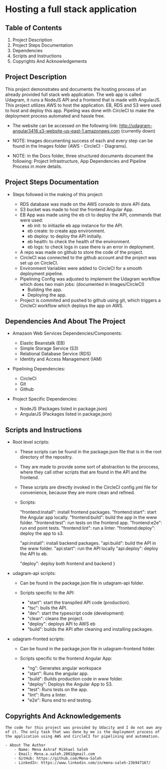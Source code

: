 # Hosting a full stack application

## Table of Contents

1. Project Description 
2. Project Steps Documentation
3. Dependencies
4. Scripts and Instructions
5. Copyrights And Acknowledgements

## Project Description 

This project demonstrates and documents the hosting process of an already provided full stack web application. The web app is called Udagram, it runs a NodeJS API and a frontend that is made with AngularJS. This project utilizes AWS to host the application. EB, RDS and S3 were used to host and deploy this app. Pipeling was done with CircleCI to make the deployment process automated and hassle free.

- The website can be accessed on the following link: http://udagram-angular3416.s3-website-us-east-1.amazonaws.com (currently down)

- NOTE: Images documenting success of each and every step can be found in the Images folder (AWS - CircleCI - Diagrams).

- NOTE: in the Docs folder, three structured documents document the following: Project Infrastructure, App Dependencies and Pipeline Process in more details.

## Project Steps Documentation



- Steps followed in the making of this project:

    - RDS database was made on the AWS console to store API data.
    - S3 bucket was made to host the frontend Angular App.
    - EB App was made using the eb cli to deploy the API, commands that were used:
        - eb init: to initiazlie eb app instance for the API.
        - eb create: to create app environment.
        - eb deploy: to deploy the API initially.
        - eb health: to check the health of the environment.
        - eb logs: to check logs in case there is an error in deployment.
    - A repo was made on github to store the code of the project.
    - CircleCI was connected to the github account and the project was set up on CircleCI.
    - Environment Variables were added to CircleCI for a smooth deployment pipeline.
    - Pipelining Config was adjusted to implement the Udagram workflow which does two main jobs: (documented in Images/CircleCI)
        - Building the app.
        - Deploying the app.
    - Project is commited and pushed to github using git, which triggers a CircleCI workflow which deploys the app on AWS.

## Dependencies And About The Project

- Amazaon Web Services Dependencies/Components:

    - Elastic Beanstalk (EB)
    - Simple Storage Service (S3)
    - Relational Database Service (RDS)
    - Identity and Access Management (IAM)

- Pipelining Dependencies:

    - CircleCI
    - Git
    - Github

- Project Specific Dependencies:

    - NodeJS (Packages listed in package.json)
    - AngularJS (Packages listed in package.json)
 

## Scripts and Instructions

- Root level scripts:

    - These scripts can be found in the package.json file that is in the root directory of the repositry.
    - They are made to provide some sort of abstraction to the proccess, where they call other scripts that are found in the API and the frontend.
    - These scripts are directly invoked in the CircleCI config.yml file for convenience, because they are more clean and refined.
    - Scripts:

        "frontend:install": install frontend packages.
        "frontend:start": start the Angular app locally.
        "frontend:build": build the app in the www folder.
        "frontend:test": run tests on the frontend app.
        "frontend:e2e": run end point tests.
        "frontend:lint": run a linter.
        "frontend:deploy": deploy the app to s3.

        "api:install": install backend packages.
        "api:build": build the API in the www folder.
        "api:start": run the API locally
        "api:deploy": deploy the API to eb.

        "deploy":  deploy both frontend and backend
    }

- udagram-api scripts:

    - Can be found in the package.json file in udagram-api folder.
    - Scripts specific to the API:

        - "start": start the transpiled API code (production).
        - "tsc": buils the API.
        - "dev": start the typescript code (development)
        - "clean": cleans the project.
        - "deploy": deploys API to AWS eb
        - "build": builds the API after cleaning and installing packages.


- udagram-fronted scripts:

    - Can be found in the package.json file in udagram-frontend folder.
    - Scripts specific to the frontend Angular App:

       - "ng": Generates angular workspace
       - "start": Runs the angular app.
       - "build": Builds production code in www folder.
       - "deploy": Deploys the Angular App to S3.
       - "test": Runs tests on the app.
       - "lint": Runs a linter.
       - "e2e": Runs end to end testing.



## Copyrights And Acknowledgements

    The code for this project was provided by Udacity and I do not own any of it. The only task that was done by me is the deployment process of the application using AWS and CircleCI for pipelining and automation.

    - About The Author
        - Name: Mena Ashraf Mikhael Saleh
        - Email: Mena.a.saleh.2001@gmail.com
        - GitHub: https://github.com/Mena-Saleh
        - LinkedIn: https://www.linkedin.com/in/mena-saleh-23b947167/


